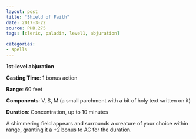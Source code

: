 ```yaml
---
layout: post
title: "Shield of Faith"
date: 2017-3-22
source: PHB.275
tags: [cleric, paladin, level1, abjuration]

categories:
- spells
---
```


**1st-level abjuration**

**Casting Time**: 1 bonus action

**Range**: 60 feet

**Components**: V, S, M (a small parchment with a bit of holy text written on it)

**Duration**: Concentration, up to 10 minutes

A shimmering field appears and surrounds a creature of your choice within range, granting it a +2 bonus to AC for the duration.

